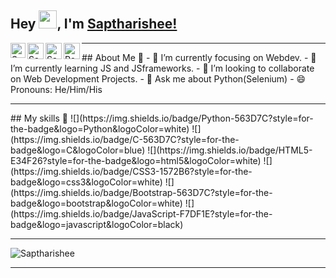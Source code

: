 ## Hey <img src="https://github.com/TheDudeThatCode/TheDudeThatCode/blob/master/Assets/Hi.gif" width="29px">, I'm [Saptharishee!](https://saptharishee.github.io/portfolio/) 
<a href="https://www.linkedin.com/in/saptharishee-m-3507941ba/">
  <img align="left" alt="Saptharishee - LinkedIn" width="24px" src="https://cdn.jsdelivr.net/npm/simple-icons@v3/icons/linkedin.svg"/>
</a>

<a href="https://twitter.com/saptharishee">
  <img align="left" width="26px"  alt="Saptharishee - twitter" src="https://cdn.jsdelivr.net/npm/simple-icons@v3/icons/twitter.svg" />
</a>

<a href="mailto:saptharisheemuthu@gmail.com">
  <img align="left" alt="Saptharishee- Mail" width="26px" src="https://img.icons8.com/ios-glyphs/30/000000/new-post.png"/>
</a>
<a href="https://saptharishee.github.io/portfolio/">
  <img align="left" alt="Portfolio" width="26px" src="https://cdn.jsdelivr.net/npm/simple-icons@v3/icons/nucleo.svg"/>
</a>
<hr>
## About Me 🚀
- 🔭 I’m currently focusing on Webdev.
- 🌱 I’m currently learning JS and JSframeworks.
- 👯 I’m looking to collaborate on Web Development Projects.
- 💬 Ask me about Python(Selenium)
- 😄 Pronouns: He/Him/His
<hr>
## My skills 🚀
![](https://img.shields.io/badge/Python-563D7C?style=for-the-badge&logo=Python&logoColor=white)
![](https://img.shields.io/badge/C-563D7C?style=for-the-badge&logo=C&logoColor=blue)
![](https://img.shields.io/badge/HTML5-E34F26?style=for-the-badge&logo=html5&logoColor=white)
![](https://img.shields.io/badge/CSS3-1572B6?style=for-the-badge&logo=css3&logoColor=white)
![](https://img.shields.io/badge/Bootstrap-563D7C?style=for-the-badge&logo=bootstrap&logoColor=white)
![](https://img.shields.io/badge/JavaScript-F7DF1E?style=for-the-badge&logo=javascript&logoColor=black)
<hr>
<img src="https://komarev.com/ghpvc/?username=saptharishee" alt="Saptharishee"/>


<hr>
